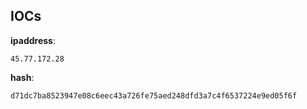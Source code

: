 
## IOCs

__ipaddress__:

```text
45.77.172.28
```
__hash__:

```text
d71dc7ba8523947e08c6eec43a726fe75aed248dfd3a7c4f6537224e9ed05f6f
```
